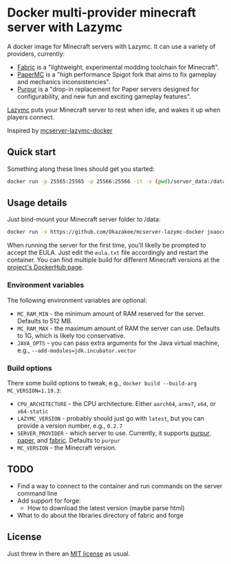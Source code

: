 # Docker multi-provider minecraft server with Lazymc

A docker image for Minecraft servers with Lazymc. It can use a variety of
providers, currently:

- [Fabric](https://fabricmc.net/) is a "lightweight, experimental modding
  toolchain for Minecraft".
- [PaperMC](https://github.com/PaperMC/Paper) is a "high performance Spigot fork
  that aims to fix gameplay and mechanics inconsistencies".
- [Purpur](https://github.com/PurpurMC/Purpur) is a "drop-in replacement for
  Paper servers designed for configurability, and new fun and exciting gameplay
  features".

[Lazymc](https://github.com/timvisee/lazymc) puts your Minecraft server to rest
when idle, and wakes it up when players connect.

Inspired by
[mcserver-lazymc-docker](https://github.com/Okazakee/mcserver-lazymc-docker)

## Quick start

Something along these lines should get you started:

```sh
docker run -p 25565:25565 -p 25566:25566 -it -v (pwd)/server_data:/data joaocostaifg/lazymc-purpur:1.19.3-lazymc0.2.7x64
```

## Usage details

Just bind-mount your Minecraft server folder to /data:

```sh
docker run -v https://github.com/Okazakee/mcserver-lazymc-docker joaocostaifg/lazymc-purpur:latest
```

When running the server for the first time, you'll likelly be prompted to accept
the EULA. Just edit the `eula.txt` file accordingly and restart the container.
You can find multiple build for different Minecraft versions at the
[project's DockerHub page](https://hub.docker.com/repository/docker/joaocostaifg/lazymc-purpur/general).

### Environment variables

The following environment variables are optional:

- `MC_RAM_MIN` - the minimum amount of RAM reserved for the server. Defaults to
  512 MB.
- `MC_RAM_MAX` - the maximum amount of RAM the server can use. Defaults to 1G,
  which is likely too conservative.
- `JAVA_OPTS` - you can pass extra arguments for the Java virtual machine, e.g.,
  `--add-modules=jdk.incubator.vector`

### Build options

There some build options to tweak, e.g.,
`docker build --build-arg MC_VERSION=1.19.3`:

- `CPU_ARCHITECTURE` - the CPU architecture. Either `aarch64`, `armv7`, `x64`,
  or `x64-static`
- `LAZYMC_VERSION` - probably should just go with `latest`, but you can provide
  a version number, e.g., `0.2.7`
- `SERVER_PROVIDER` - which server to use. Currently, it supports
  [purpur](https://github.com/PurpurMC/Purpur),
  [paper](https://github.com/PaperMC/Paper), and
  [fabric](https://fabricmc.net/). Defaults to `purpur`
- `MC_VERSION` - the Minecraft version.

## TODO

- Find a way to connect to the container and run commands on the server command
  line
- Add support for forge:
  - How to download the latest version (maybe parse html)
- What to do about the libraries directory of fabric and forge

## License

Just threw in there an [MIT license](./LICENSE) as usual.
